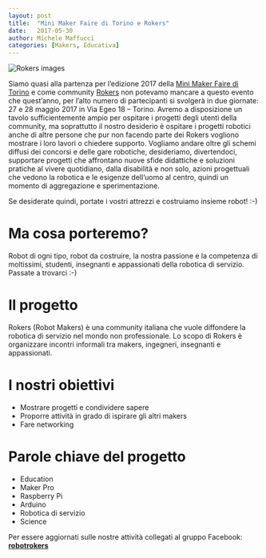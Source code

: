 ```yaml
---
layout: post
title:  "Mini Maker Faire di Torino e Rokers"
date:   2017-05-30
author: Michele Maffucci
categories: [Makers, Educativa]
---
```



![Rokers images](http://www.maffucci.it/wp-content/uploads/2017/05/rokers-1.jpg)

Siamo quasi alla partenza per l’edizione 2017 della [Mini Maker Faire di Torino](http://torino.makerfaire.com/) e come community [Rokers](http://www.rokers.io/) non potevamo mancare a questo evento che quest’anno, per l’alto numero di partecipanti si svolgerà in due giornate: 27 e 28 maggio 2017 in Via Egeo 18 – Torino. Avremo a disposizione un tavolo sufficientemente ampio per ospitare i progetti degli utenti della community, ma soprattutto il nostro desiderio è ospitare i progetti robotici anche di altre persone che pur non facendo parte dei Rokers vogliono mostrare i loro lavori o chiedere supporto. Vogliamo andare oltre gli schemi diffusi dei concorsi e delle gare robotiche, desideriamo, divertendoci, supportare progetti che affrontano nuove sfide didattiche e soluzioni pratiche al vivere quotidiano, dalla disabilità e non solo, azioni progettuali che vedono la robotica e le esigenze dell’uomo al centro, quindi un momento di aggregazione e sperimentazione.

Se desiderate quindi, portate i vostri attrezzi e costruiamo insieme robot! :-)

# Ma cosa porteremo?

Robot di ogni tipo, robot da costruire, la nostra passione e la competenza di moltissimi, studenti, insegnanti e appassionati della robotica di servizio.
Passate a trovarci :-)

# Il progetto

Rokers (Robot Makers) è una community italiana che vuole diffondere la robotica di servizio nel mondo non professionale. Lo scopo di Rokers è organizzare incontri informali tra makers, ingegneri, insegnanti e appassionati.

# I nostri obiettivi

* Mostrare progetti e condividere sapere
* Proporre attività in grado di ispirare gli altri makers
* Fare networking

# Parole chiave del progetto

* Education
* Maker Pro
* Raspberry Pi
* Arduino
* Robotica di servizio
* Science

Per essere aggiornati sulle nostre attività collegati al gruppo Facebook: **[robotrokers](https://www.facebook.com/groups/robotrokers/)**
